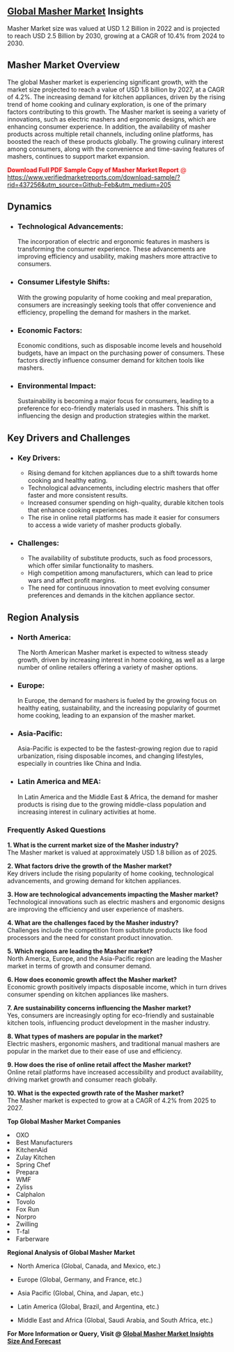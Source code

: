 <h2><a href="https://www.verifiedmarketreports.com/download-sample/?rid=437256&amp;utm_source=Github&amp;utm_medium=205" target="_blank">Global Masher Market</a> Insights</h2><p>Masher Market size was valued at USD 1.2 Billion in 2022 and is projected to reach USD 2.5 Billion by 2030, growing at a CAGR of 10.4% from 2024 to 2030.</p><p> <h2>Masher Market Overview</h2> <p>The global Masher market is experiencing significant growth, with the market size projected to reach a value of USD 1.8 billion by 2027, at a CAGR of 4.2%. The increasing demand for kitchen appliances, driven by the rising trend of home cooking and culinary exploration, is one of the primary factors contributing to this growth. The Masher market is seeing a variety of innovations, such as electric mashers and ergonomic designs, which are enhancing consumer experience. In addition, the availability of masher products across multiple retail channels, including online platforms, has boosted the reach of these products globally. The growing culinary interest among consumers, along with the convenience and time-saving features of mashers, continues to support market expansion. <p><span class=""><span style="color: #ff0000;"><strong>Download Full PDF Sample Copy of Masher Market Report</strong> @ </span><a href="https://www.verifiedmarketreports.com/download-sample/?rid=437256&amp;utm_source=Github-Feb&amp;utm_medium=205" target="_blank">https://www.verifiedmarketreports.com/download-sample/?rid=437256&amp;utm_source=Github-Feb&amp;utm_medium=205</a></span></p></p> <h2>Dynamics</h2> <ul> <li><h3>Technological Advancements:</h3> The incorporation of electric and ergonomic features in mashers is transforming the consumer experience. These advancements are improving efficiency and usability, making mashers more attractive to consumers.</li> <li><h3>Consumer Lifestyle Shifts:</h3> With the growing popularity of home cooking and meal preparation, consumers are increasingly seeking tools that offer convenience and efficiency, propelling the demand for mashers in the market.</li> <li><h3>Economic Factors:</h3> Economic conditions, such as disposable income levels and household budgets, have an impact on the purchasing power of consumers. These factors directly influence consumer demand for kitchen tools like mashers.</li> <li><h3>Environmental Impact:</h3> Sustainability is becoming a major focus for consumers, leading to a preference for eco-friendly materials used in mashers. This shift is influencing the design and production strategies within the market.</li> </ul> <h2>Key Drivers and Challenges</h2> <ul> <li><h3>Key Drivers:</h3> <ul> <li>Rising demand for kitchen appliances due to a shift towards home cooking and healthy eating.</li> <li>Technological advancements, including electric mashers that offer faster and more consistent results.</li> <li>Increased consumer spending on high-quality, durable kitchen tools that enhance cooking experiences.</li> <li>The rise in online retail platforms has made it easier for consumers to access a wide variety of masher products globally.</li> </ul> </li> <li><h3>Challenges:</h3> <ul> <li>The availability of substitute products, such as food processors, which offer similar functionality to mashers.</li> <li>High competition among manufacturers, which can lead to price wars and affect profit margins.</li> <li>The need for continuous innovation to meet evolving consumer preferences and demands in the kitchen appliance sector.</li> </ul> </li> </ul> <h2>Region Analysis</h2> <ul> <li><h3>North America:</h3> The North American Masher market is expected to witness steady growth, driven by increasing interest in home cooking, as well as a large number of online retailers offering a variety of masher options.</li> <li><h3>Europe:</h3> In Europe, the demand for mashers is fueled by the growing focus on healthy eating, sustainability, and the increasing popularity of gourmet home cooking, leading to an expansion of the masher market.</li> <li><h3>Asia-Pacific:</h3> Asia-Pacific is expected to be the fastest-growing region due to rapid urbanization, rising disposable incomes, and changing lifestyles, especially in countries like China and India.</li> <li><h3>Latin America and MEA:</h3> In Latin America and the Middle East & Africa, the demand for masher products is rising due to the growing middle-class population and increasing interest in culinary activities at home.</li> </ul> <h3>Frequently Asked Questions</h3> <p><strong>1. What is the current market size of the Masher industry?</strong><br>The Masher market is valued at approximately USD 1.8 billion as of 2025.</p> <p><strong>2. What factors drive the growth of the Masher market?</strong><br>Key drivers include the rising popularity of home cooking, technological advancements, and growing demand for kitchen appliances.</p> <p><strong>3. How are technological advancements impacting the Masher market?</strong><br>Technological innovations such as electric mashers and ergonomic designs are improving the efficiency and user experience of mashers.</p> <p><strong>4. What are the challenges faced by the Masher industry?</strong><br>Challenges include the competition from substitute products like food processors and the need for constant product innovation.</p> <p><strong>5. Which regions are leading the Masher market?</strong><br>North America, Europe, and the Asia-Pacific region are leading the Masher market in terms of growth and consumer demand.</p> <p><strong>6. How does economic growth affect the Masher market?</strong><br>Economic growth positively impacts disposable income, which in turn drives consumer spending on kitchen appliances like mashers.</p> <p><strong>7. Are sustainability concerns influencing the Masher market?</strong><br>Yes, consumers are increasingly opting for eco-friendly and sustainable kitchen tools, influencing product development in the masher industry.</p> <p><strong>8. What types of mashers are popular in the market?</strong><br>Electric mashers, ergonomic mashers, and traditional manual mashers are popular in the market due to their ease of use and efficiency.</p> <p><strong>9. How does the rise of online retail affect the Masher market?</strong><br>Online retail platforms have increased accessibility and product availability, driving market growth and consumer reach globally.</p> <p><strong>10. What is the expected growth rate of the Masher market?</strong><br>The Masher market is expected to grow at a CAGR of 4.2% from 2025 to 2027.</p> </p><p><strong>Top Global Masher Market Companies</strong></p><div data-test-id=""><p><li>OXO</li><li> Best Manufacturers</li><li> KitchenAid</li><li> Zulay Kitchen</li><li> Spring Chef</li><li> Prepara</li><li> WMF</li><li> Zyliss</li><li> Calphalon</li><li> Tovolo</li><li> Fox Run</li><li> Norpro</li><li> Zwilling</li><li> T-fal</li><li> Farberware</li></p><div><strong>Regional Analysis of&nbsp;Global Masher Market</strong></div><ul><li dir="ltr"><p dir="ltr">North America&nbsp;(Global, Canada, and Mexico, etc.)</p></li><li dir="ltr"><p dir="ltr">Europe (Global, Germany, and France, etc.)</p></li><li dir="ltr"><p dir="ltr">Asia Pacific&nbsp;(Global, China, and Japan, etc.)</p></li><li dir="ltr"><p dir="ltr">Latin America&nbsp;(Global, Brazil, and Argentina, etc.)</p></li><li dir="ltr">Middle East and Africa&nbsp;(Global, Saudi Arabia, and South Africa, etc.)</li></ul><p><strong>For More Information or Query, Visit @&nbsp;</strong><strong><a href="https://www.verifiedmarketreports.com/product/masher-market/?utm_source=Github&amp;utm_medium=205" target="_blank">Global Masher Market Insights Size And Forecast</a></strong></p></div>
